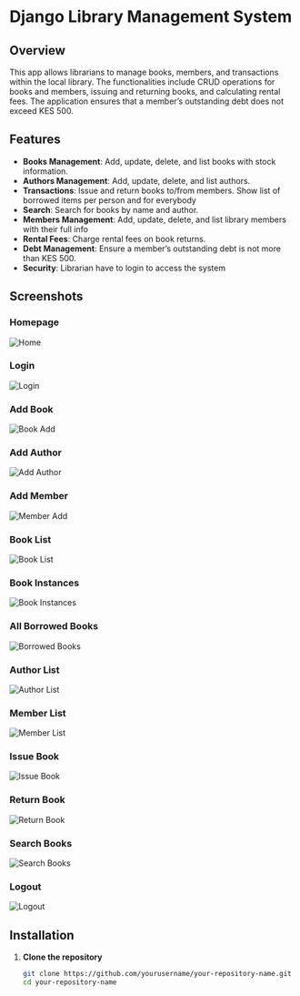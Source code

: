 # Django Library Management System

## Overview
This app allows librarians to manage books, members, and transactions within the local library. The functionalities include CRUD operations for books and members, issuing and returning books, and calculating rental fees. The application ensures that a member’s outstanding debt does not exceed KES 500.

## Features
- **Books Management**: Add, update, delete, and list books with stock information.
- **Authors Management**: Add, update, delete, and list authors.
- **Transactions**: Issue and return books to/from members. Show list of borrowed items per person and for everybody
- **Search**: Search for books by name and author.
- **Members Management**: Add, update, delete, and list library members with their full info
- **Rental Fees**: Charge rental fees on book returns.
- **Debt Management**: Ensure a member’s outstanding debt is not more than KES 500.
- **Security**: Librarian have to login to access the system

## Screenshots
### Homepage
![Home](screenshots/home.png)
### Login
![Login](screenshots/login.png)
### Add Book
![Book Add](screenshots/add_book.png)
### Add Author
![Add Author](screenshots/add_author.png)
### Add Member
![Member Add](screenshots/add_member.png)
### Book List
![Book List](screenshots/book_list.png)
### Book Instances
![Book Instances](screenshots/book_instances.png)
### All Borrowed Books
![Borrowed Books](screenshots/all_borrowed_books.png)
### Author List
![Author List](screenshots/author_list.png)
### Member List
![Member List](screenshots/member_list.png)
### Issue Book
![Issue Book](screenshots/issue_book.png)
### Return Book
![Return Book](screenshots/return_book.png)
### Search Books
![Search Books](screenshots/search_books.png)
### Logout
![Logout](screenshots/logout.png)

## Installation

1. **Clone the repository**
   ```sh
   git clone https://github.com/yourusername/your-repository-name.git
   cd your-repository-name
